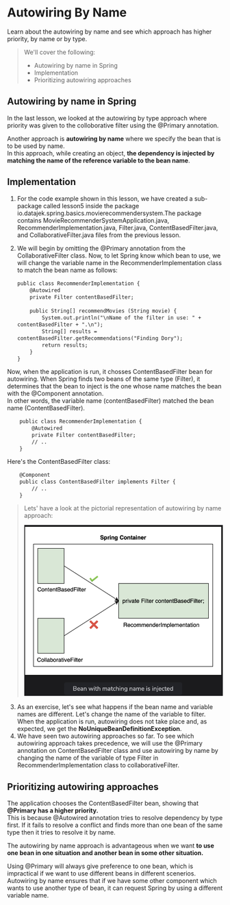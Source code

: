 # Autowiring By Name

Learn about the autowiring by name and see which approach has higher priority, by name or by type.

> We'll cover the following:
>
> - Autowiring by name in Spring
> - Implementation
> - Prioritizing autowiring approaches

## Autowiring by name in Spring

In the last lesson, we looked at the autowiring by type approach where priority was given to the colloborative filter using the @Primary annotation.

Another approach is **autowiring by name** where we specify the bean that is to be used by name.  
 In this approach, while creating an object, **the dependency is injected by matching the name of the reference variable to the bean name**.

## Implementation

1.  For the code example shown in this lesson, we have created a sub-package called lesson5 inside the package io.datajek.spring.basics.movierecommendersystem.The package contains MovieRecommenderSystemApplication.java, RecommenderImplementation.java, Filter.java, ContentBasedFilter.java, and CollaborativeFilter.java files from the previous lesson.
2.  We will begin by omitting the @Primary annotation from the CollaborativeFilter class. Now, to let Spring know which bean to use, we will change the variable name in the RecommenderImplementation class to match the bean name as follows:

        public class RecommenderImplementation {
            @Autowired
            private Filter contentBasedFilter;

            public String[] recommendMovies (String movie) {
                System.out.println("\nName of the filter in use: " + contentBasedFilter + ".\n");
                String[] results = contentBasedFilter.getRecommendations("Finding Dory");
                return results;
            }
        }

Now, when the application is run, it chosses ContentBasedFilter bean for autowiring. When Spring finds two beans of the same type (Filter), it determines that the bean to inject is the one whose name matches the bean with the @Component annotation.  
 In other words, the variable name (contentBasedFilter) matched the bean name (ContentBasedFilter).

        public class RecommenderImplementation {
            @Autowired
            private Filter contentBasedFilter;
            // ..
        }

Here's the ContentBasedFilter class:

        @Component
        public class ContentBasedFilter implements Filter {
            // ..
        }

> Lets' have a look at the pictorial representation of autowiring by name approach:
>
> ![bean with matching name is injected](./images/5-3-bean-with-matching-name-is-injected.png)

3. As an exercise, let's see what happens if the bean name and variable names are different. Let's change the name of the variable to filter.  
   When the application is run, autowiring does not take place and, as expected, we get the **NoUniqueBeanDefinitionException**.
4. We have seen two autowiring approaches so far. To see which autowiring approach takes precedence, we will use the @Primary annotation on ContentBasedFilter class and use autowiring by name by changing the name of the variable of type Filter in RecommenderImplementation class to collaborativeFilter.

## Prioritizing autowiring approaches

The application chooses the ContentBasedFilter bean, showing that **@Primary has a higher priority.**  
 This is because @Autowired annotation tries to resolve dependency by type first. If it fails to resolve a conflict and finds more than one bean of the same type then it tries to resolve it by name.

The autowiring by name approach is advantageous when we want **to use one bean in one situation and another bean in some other situation.**

Using @Primary will always give preference to one bean, which is impractical if we want to use different beans in different scenerios.  
 Autowiring by name ensures that if we have some other component which wants to use another type of bean, it can request Spring by using a different variable name.
